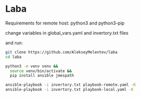 # Laba

Requirements for remote host: python3 and python3-pip

change variables in global_vars.yaml and invertory.txt files

and run:

```bash
git clone https://github.com/AlekseyMelentev/laba
cd laba
```

```bash
python3 -m venv venv &&
  source venv/bin/activate &&
  pip install ansible jmespath
```

```bash
ansible-playbook -i invertory.txt playbook-remote.yaml -K
ansible-playbook -i invertory.txt playbook-local.yaml -K
```